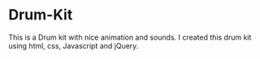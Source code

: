 # Drum-Kit


This is a Drum kit with nice animation and sounds. I created this drum kit using html, css, Javascript and jQuery.
